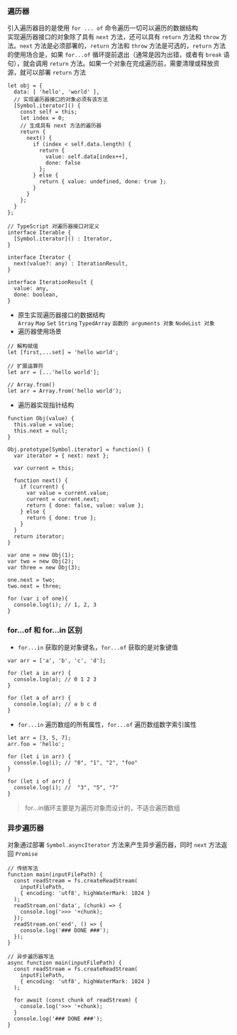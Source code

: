 ### 遍历器
引入遍历器目的是使用 `for ... of` 命令遍历一切可以遍历的数据结构  
实现遍历器接口的对象除了具有 `next` 方法，还可以具有 `return` 方法和 `throw` 方法。`next` 方法是必须部署的，`return` 方法和 `throw` 方法是可选的，`return` 方法的使用场合是，如果 `for...of` 循环提前退出（通常是因为出错，或者有 `break` 语句），就会调用 `return` 方法。如果一个对象在完成遍历前，需要清理或释放资源，就可以部署 `return` 方法
```
let obj = {
  data: [ 'hello', 'world' ],
  // 实现遍历器接口的对象必须有该方法
  [Symbol.iterator]() {
    const self = this;
    let index = 0;
    // 生成具有 next 方法的遍历器
    return {
      next() {
        if (index < self.data.length) {
          return {
            value: self.data[index++],
            done: false
          };
        } else {
          return { value: undefined, done: true };
        }
      }
    };
  }
};

// TypeScript 对遍历器接口对定义
interface Iterable {
  [Symbol.iterator]() : Iterator,
}

interface Iterator {
  next(value?: any) : IterationResult,
}

interface IterationResult {
  value: any,
  done: boolean,
}
```
- 原生实现遍历器接口的数据结构  
`Array` `Map` `Set` `String` `TypedArray` `函数的 arguments 对象` `NodeList 对象`  
- 遍历器使用场景
```
// 解构赋值
let [first,...set] = 'hello world';

// 扩展运算符
let arr = [...'hello world'];

// Array.from()
let arr = Array.from('hello world');
```
- 遍历器实现指针结构  
```
function Obj(value) {
  this.value = value;
  this.next = null;
}

Obj.prototype[Symbol.iterator] = function() {
  var iterator = { next: next };

  var current = this;

  function next() {
    if (current) {
      var value = current.value;
      current = current.next;
      return { done: false, value: value };
    } else {
      return { done: true };
    }
  }
  return iterator;
}

var one = new Obj(1);
var two = new Obj(2);
var three = new Obj(3);

one.next = two;
two.next = three;

for (var i of one){
  console.log(i); // 1, 2, 3
}
```


### for...of 和 for...in 区别
- `for...in` 获取的是对象键名，`for...of` 获取的是对象键值
```
var arr = ['a', 'b', 'c', 'd'];

for (let a in arr) {
  console.log(a); // 0 1 2 3
}

for (let a of arr) {
  console.log(a); // a b c d
}
```
- `for...in` 遍历数组的所有属性，`for...of` 遍历数组数字索引属性
```
let arr = [3, 5, 7];
arr.foo = 'hello';

for (let i in arr) {
  console.log(i); // "0", "1", "2", "foo"
}

for (let i of arr) {
  console.log(i); //  "3", "5", "7"
}
```
> for...in循环主要是为遍历对象而设计的，不适合遍历数组


### 异步遍历器
对象通过部署 `Symbol.asyncIterator` 方法来产生异步遍历器，同时 `next` 方法返回 `Promise`
```
// 传统写法
function main(inputFilePath) {
  const readStream = fs.createReadStream(
    inputFilePath,
    { encoding: 'utf8', highWaterMark: 1024 }
  );
  readStream.on('data', (chunk) => {
    console.log('>>> '+chunk);
  });
  readStream.on('end', () => {
    console.log('### DONE ###');
  });
}

// 异步遍历器写法
async function main(inputFilePath) {
  const readStream = fs.createReadStream(
    inputFilePath,
    { encoding: 'utf8', highWaterMark: 1024 }
  );

  for await (const chunk of readStream) {
    console.log('>>> '+chunk);
  }
  console.log('### DONE ###');
}
```
